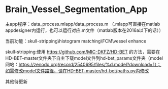 # Brain_Vessel_Segmentation_App

主app程序：data_process.mlapp/data_process.m （.mlapp可直接在matlab appdesigner内运行，也可以运行对应.m文件（matlab版本在2016a以下的话））

当前功能：skull-stripping\histogram matching\FCM\vessel enhance

skull-stripping:使用 https://github.com/MIC-DKFZ/HD-BET 的方法，需要在HD-BET-master文件夹下自主下载model文件到hd-bet_params文件夹（model网站：https://zenodo.org/record/2540695/files/%d.model?download=1）；如需修改model文件路径，请在HD-BET-master/hd-bet/paths.py内修改

其他待更新
